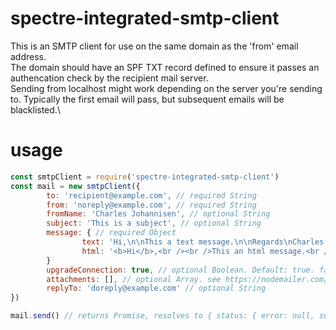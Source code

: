 # spectre-integrated-smtp-client
This is an SMTP client for use on the same domain as the 'from' email address.\
The domain should have an SPF TXT record defined to ensure it passes an authencation check by the recipient mail server.\
Sending from localhost might work depending on the server you're sending to. Typically the first email will pass, but subsequent emails will be blacklisted.\

# usage
```js
const smtpClient = require('spectre-integrated-smtp-client')
const mail = new smtpClient({
        to: 'recipient@example.com', // required String
        from: 'noreply@example.com', // required String
        fromName: 'Charles Johannisen', // optional String
        subject: 'This is a subject', // optional String
        message: { // required Object
                text: 'Hi,\n\nThis a text message.\n\nRegards\nCharles',  // optional String
                html: '<b>Hi</b>,<br /><br />This an html message.<br /><br />Regards<br />Charles' // optional String
        }
        upgradeConnection: true, // optional Boolean. Default: true. false will not (attempt to) upgrade the connection to TLS
        attachments: [], // optional Array. see https://nodemailer.com/extras/mailcomposer/#attachments 
        replyTo: 'doreply@example.com' // optional String
})

mail.send() // returns Promise, resolves to { status: { error: null, success: true } }
```
